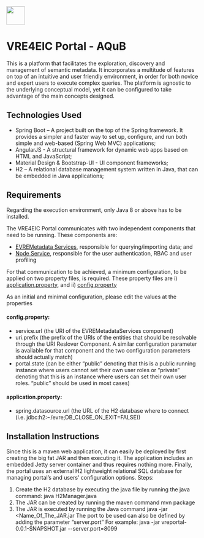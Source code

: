 <img src="https://github.com/vre4eic/vreportal/blob/master/src/main/resources/static/images/AQub.2Qubes.v2.png" width="48">

# VRE4EIC Portal - AQuB
This is a platform that facilitates the exploration, discovery and management of semantic metadata. It incorporates a multitude of features on top of an intuitive and user friendly environment, in order for both novice and expert users to execute complex queries. The platform is agnostic to the underlying conceptual model, yet it can be configured to take advantage of the main concepts designed.

## Technologies Used

 - Spring Boot – A project built on the top of the Spring framework. It provides a simpler and faster way to set up, configure, and run both simple and web-based (Spring Web MVC) applications;
- AngularJS - A structural framework for dynamic web apps based on HTML and JavaScript;
- Material Design & Bootstrap-UI - UI component frameworks;
- H2 – A relational database management system written in Java, that can be embedded in Java applications;

## Requirements
Regarding the execution environment, only Java 8 or above has to be installed.

The VRE4EIC Portal communicates with two independent components that need to be running.
These components are:
-	[EVREMetadata Services](https://github.com/vre4eic/EVREMetadataServices), responsible for querying/importing data; and
-	[Node Service](https://github.com/vre4eic/NodeService), responsible for the user authentication, RBAC and user profiling 

For that communication to be achieved, a minimum configuration, to be applied on two property files, is required. These property files are i) [application.property](https://github.com/vre4eic/vreportal/blob/master/src/main/resources/application.properties), and ii) [config.property](https://github.com/vre4eic/vreportal/blob/master/src/main/resources/config.properties)

As an initial and minimal configuration, please edit the values at the properties

#### config.property:
- service.url (the URI of the EVREMetadataServices component)
- uri.prefix (the prefix of the URIs of the entities that should be resolvable through the URI Reslover Component. A similar configuration parameter is available for that component and the two configuration parameters should actually match)
- portal.state (can be either “public” denoting that this is a public running instance where users cannot set their own user roles or “private” denoting that this is an instance where users can set their own user roles. “public” should be used in most cases)
#### application.property:
- spring.datasource.url (the URL of the H2 database where to connect (i.e. jdbc:h2:~/evre;DB_CLOSE_ON_EXIT=FALSE))

## Installation Instructions
Since this is a maven web application, it can easily be deployed by first creating the big fat JAR and then executing it. The application includes an embedded Jetty server container and thus requires nothing more. Finally, the portal uses an external H2 lightweight relational SQL database for managing portal’s and users’ configuration options.
Steps:

1. Create the H2 database by executing the java file by running the java command:
java H2Manager.java
2. The JAR can be created by running the maven command 
mvn package
3.	The JAR is executed by running the Java command
java -jar <Name_Of_The_JAR.jar 
The port to be used can also be defined by adding the parameter “server.port”
For example:
java -jar vreportal-0.0.1-SNAPSHOT.jar --server.port=8099

